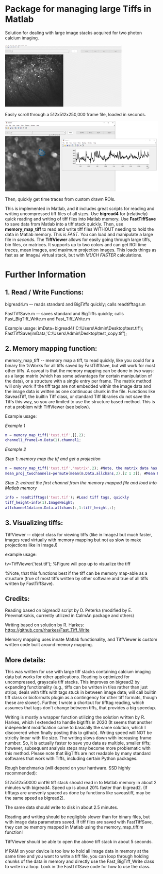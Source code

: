 # Package for managing large Tiffs in Matlab
Solution for dealing with large image stacks acquired for two photon calcium imaging.

![](https://github.com/jmstujenske/Matlab_FastTiffReadWrite/blob/main/Media/TiffViewer_scroll.gif)

Easily scroll through a 512x512x250,000 frame file, loaded in seconds.

![](https://github.com/jmstujenske/Matlab_FastTiffReadWrite/blob/main/Media/TiffViewer_ROI.png)

Then, quickly get time traces from custom drawn ROIs.


This is implemented in Matlab, and it includes great scripts for reading and writing uncompressed tiff files of all sizes.
Use **bigread4** for (relatively) quick reading and writing of tiff files into Matlab memory. Use **FastTiffSave** to save data from Matlab into a tiff stack quickly.
Then, use **memory_map_tiff** to read and write tiff files WITHOUT needing to hold the data in Matlab memory. This is *FAST*. You can load and manipulate a large file in *seconds*.
The **TiffViewer** allows for easily going through large tiffs, bin files, or matrices. It supports up to two colors and can get ROI time traces, mean images, and maximum projection images.
This loads things as fast as an ImageJ virtual stack, but with *MUCH FASTER* calculations.

# Further Information

## 1. Read / Write Functions:
 
bigread4.m -- reads standard and BigTiffs quickly; calls readtifftags.m

FastTiffSave.m -- saves standard and BigTiffs quickly; calls Fast_BigTiff_Write.m and Fast_Tiff_Write.m

Example usage:
imData=bigread4('C:\Users\Admin\Desktop\test.tif');
FastTiffSave(imData,'C:\Users\Admin\Desktop\test_copy.tif');

## 2. Memory mapping function:

memory_map_tiff -- memory map a tiff, to read quickly, like you could for a binary file
%Works for all tiffs saved by FastTiffSave, but will work for most other tiffs. A caveat is that the memory mapping can be done in two ways: as a large matrix (which has some advantages for certain manipulation of the data), or a structure with a single entry per frame. The matrix method will only work if the tiff tags are not embedded within the image data and the image data is written as one continuous chunk in the file. Functions like SaveasTiff, the builtin Tiff class, or standard Tiff libraries do not save the Tiffs this way, so you are limited to use the structure based method. This is not a problem with TiffViewer (see below).

Example usage:


_Example 1_

```Matlab
m = memory_map_tiff('test.tif',[],2);
channel1_frame1=m.Data(1).channel1;
```

_Example 2_

_Step 1: memory map the tif and get a projection_

```Matlab
m = memory_map_tiff('test.tif','matrix',2); #Note, the matrix data has the dimensions 1 and 2 swapped compared to image display due to how Tiff files are written.
mean_proj_twochannels=permute(mean(m.Data.allchans,3),[2 1 3]); #Mean Projection
```

_Step 2: extract the first channel from the memory mapped file and load into Matlab memory_

```Matlab
info = readtifftags('test.tif'); #Load tiff tags, quickly
tiff_height=info(1).ImageHeight;
allchannel1data=m.Data.allchans(:,1:tiff_height,:); 
```

## 3. Visualizing tiffs:

TiffViewer -- object class for viewing tiffs (like in ImageJ but much faster, images read virtually with memory mapping but not as slow to make projections like in ImageJ)

example usage:

tv=TiffViewer('test.tif'); %Figure will pop up to visualize the tiff

%Note, that this functions best if the tiff can be memory map-able as a structure (true of most tiffs written by other software and true of all tiffs written by FastTiffSave).



## Credits:

Reading based on bigread2 script by D. Peterka (modified by E. Pnevmatikakis, currently utilized in CaImAn package and others)


Writing based on solution by R. Harkes:
https://github.com/rharkes/Fast_Tiff_Write

Memory mapping uses innate Matlab functionality, and TiffViewer is custom written code built around memory mapping.


## More details:
This was written for use with large tiff stacks containing calcium imaging data but works for other applications.
Reading is optimized for uncompressed, grayscale tiff stacks. This improves on bigread2 by expanding functionality (e.g., tiffs can be written in tiles rather than just strips; deals with tiffs with tags stuck in between image data; will call builtin tiff class or bioformats plugin as a contingency for other tiff formats, though these are slower).
Further, I wrote a shortcut for tifftag reading, which assumes that tags don't change between tiffs, that provides a big speedup.

Writing is mostly a wrapper function utilizing the solution written by R. Harkes, which I extended to handle bigtiffs in 2020 (It seems that another independent modification came to basically the same solution, which I discovered when finally posting this to github).
Writing speed will NOT be strictly linear with file size. The writing slows down with increasing frame number. So, it is actually faster to save you data as multiple, smaller tiffs; however, subsequent analysis steps may become more problematic with this method. Please note that BigTiffs are not readable by many standard softwares that work with Tiffs, including certain Python packages.

Rough benchmarks (will depend on your hardware. SSD highly recommended):

512x512x50000 uint16 tiff stack should read in to Matlab memory in about 2 minutes with bigread4. Speed up is about 20% faster than bigread2.
(If tifftags are unevenly spaced as done by functions like saveastiff, may be the same speed as bigread2).

The same data should write to disk in about 2.5 minutes.

Reading and writing should be negligibly slower than for binary files, but with image data parameters saved.
If tiff files are saved with FastTiffSave, they can be memory mapped in Matlab using the memory_map_tiff.m function!

TiffViewer should be able to open the above tiff stack in about 5 seconds.

If RAM on your device is too low to hold all image data in memory at the same time and you want to write a tiff file, you can loop through holding chunks of the data in memory and directly use the
Fast_BigTiff_Write class to write in a loop. Look in the FastTiffSave code for how to use the class.

